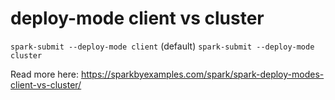 # deploy-mode client vs cluster
`spark-submit --deploy-mode client` (default)
`spark-submit --deploy-mode cluster`

Read more here:
https://sparkbyexamples.com/spark/spark-deploy-modes-client-vs-cluster/
